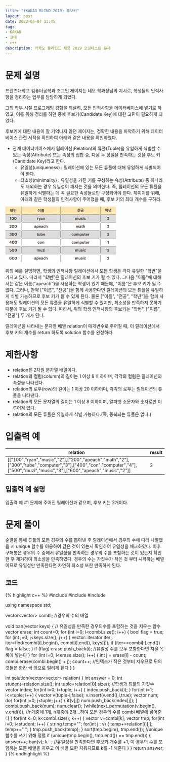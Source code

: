 ```yaml
---
title: "(KAKAO BLIND 2019) 후보키"
layout: post
date: 2022-06-07 13:45
tag:
- KAKAO
- 코테
- c++
description: 카카오 블라인드 채용 2019 코딩테스트 문제
---
```


# 문제 설명
프렌즈대학교 컴퓨터공학과 조교인 제이지는 네오 학과장님의 지시로, 학생들의 인적사항을 정리하는 업무를 담당하게 되었다.

그의 학부 시절 프로그래밍 경험을 되살려, 모든 인적사항을 데이터베이스에 넣기로 하였고, 이를 위해 정리를 하던 중에 후보키(Candidate Key)에 대한 고민이 필요하게 되었다.

후보키에 대한 내용이 잘 기억나지 않던 제이지는, 정확한 내용을 파악하기 위해 데이터베이스 관련 서적을 확인하여 아래와 같은 내용을 확인하였다.

+ 관계 데이터베이스에서 릴레이션(Relation)의 튜플(Tuple)을 유일하게 식별할 수 있는 속성(Attribute) 또는 속성의 집합 중, 다음 두 성질을 만족하는 것을 후보 키(Candidate Key)라고 한다.
  + 유일성(uniqueness) : 릴레이션에 있는 모든 튜플에 대해 유일하게 식별되어야 한다.
  + 최소성(minimality) : 유일성을 가진 키를 구성하는 속성(Attribute) 중 하나라도 제외하는 경우 유일성이 깨지는 것을 의미한다. 즉, 릴레이션의 모든 튜플을 유일하게 식별하는 데 꼭 필요한 속성들로만 구성되어야 한다.
제이지를 위해, 아래와 같은 학생들의 인적사항이 주어졌을 때, 후보 키의 최대 개수를 구하라.

![후보키.jpg](/assets/img/%ED%9B%84%EB%B3%B4%ED%82%A4.jpg)

위의 예를 설명하면, 학생의 인적사항 릴레이션에서 모든 학생은 각자 유일한 "학번"을 가지고 있다. 따라서 "학번"은 릴레이션의 후보 키가 될 수 있다.
그다음 "이름"에 대해서는 같은 이름("apeach")을 사용하는 학생이 있기 때문에, "이름"은 후보 키가 될 수 없다. 그러나, 만약 ["이름", "전공"]을 함께 사용한다면 릴레이션의 모든 튜플을 유일하게 식별 가능하므로 후보 키가 될 수 있게 된다.
물론 ["이름", "전공", "학년"]을 함께 사용해도 릴레이션의 모든 튜플을 유일하게 식별할 수 있지만, 최소성을 만족하지 못하기 때문에 후보 키가 될 수 없다.
따라서, 위의 학생 인적사항의 후보키는 "학번", ["이름", "전공"] 두 개가 된다.

릴레이션을 나타내는 문자열 배열 relation이 매개변수로 주어질 때, 이 릴레이션에서 후보 키의 개수를 return 하도록 solution 함수를 완성하라.

# 제한사항
+ relation은 2차원 문자열 배열이다.
+ relation의 컬럼(column)의 길이는 1 이상 8 이하이며, 각각의 컬럼은 릴레이션의 속성을 나타낸다.
+ relation의 로우(row)의 길이는 1 이상 20 이하이며, 각각의 로우는 릴레이션의 튜플을 나타낸다.
+ relation의 모든 문자열의 길이는 1 이상 8 이하이며, 알파벳 소문자와 숫자로만 이루어져 있다.
+ relation의 모든 튜플은 유일하게 식별 가능하다.(즉, 중복되는 튜플은 없다.)

# 입출력 예
relation | result
----|-----
[["100","ryan","music","2"],["200","apeach","math","2"],["300","tube","computer","3"],["400","con","computer","4"],["500","muzi","music","3"],["600","apeach","music","2"]] | 2

## 입출력 예 설명
입출력 예 #1
문제에 주어진 릴레이션과 같으며, 후보 키는 2개이다.

# 문제 풀이
순열을 통해 튜플의 모든 경우의 수를 뽑아낸 후 릴레이션에서 경우의 수에 따라 나열했을 시 unique 함수를 이용하여 같은 것이 있는지 확인하여 유일성을 체크하였다. 이후 구해놓은 경우의 수 중에서 유일성을 만족하는 경우의 수를 포함하는 것이 있는지 확인한 후 제거하여 최소성을 만족하였다. 경우의 수는 가짓수가 작은 것 부터 시작하는 배열이므로 유일성만 만족한다면 자연히 최소성 또한 만족하게 된다.

## 코드
{% highlight c++ %}
#include <string>
#include <vector>
#include <algorithm>

using namespace std;

vector<vector<int>> combi; //경우의 수의 배열

void ban(vector<int> keys) { // 유일성을 만족한 경우의수를 포함하는 것을 지우는 함수
    vector<int> erase;
    int count=0;
    for (int i=0; i<combi.size(); i++) {
        bool flag = true;
        for (int j=0; j<keys.size(); j++) {
            vector<int>::iterator iter;
            iter=find(combi[i].begin(), combi[i].end(), keys[j]);
            if (iter==combi[i].end())
                flag = false;
        }
        if (flag) erase.push_back(i); //유일성 수를 모두 포함한다면 지울 목록에 넣는다
    }
    for (int i=0; i<erase.size(); i++) {
        int j = erase[i] - count;
        combi.erase(combi.begin() + j);
        count++; //인덱스가 작은 것부터 지우므로 뒤의 것들은 한칸 씩 앞으로 밀리게 된다
    }
}

int solution(vector<vector<string>> relation) {
    int answer = 0;
    int student=relation.size(); int tuple=relation[0].size(); //학생과 튜플의 가짓수
    vector<int> index; 
    for(int i=0; i<tuple; i++) {
        index.push_back(i);
    }
    for(int i=1; i<=tuple; i++) {
        vector<bool> v(tuple-i,false);
        v.insert(v.end(),i,true);
        vector<int> num;
        do{
            for(int j=0; j<tuple; j++) {
                if(v[j]) num.push_back(index[j]);
            }
            combi.push_back(num); num.clear();
        }while(next_permutation(v.begin(), v.end())); //n개중에 1개, n개중에 2개...하여 모든 경우의 수를 combi 배열에 넣어준다
    }
    for(int k=0; k<combi.size(); k++) {
        vector<int> v=combi[k];
        vector<string> tmp;
        for(int i=0; i<student; i++) {
            string temp="";
            for(int j : v) {
                temp+=relation[i][j]; temp+=" ";
            }
            tmp.push_back(temp);
        }
        sort(tmp.begin(), tmp.end()); //unique 함수를 쓰기 위해 정렬
        if (unique(tmp.begin(), tmp.end()) == tmp.end()) {
            answer++; ban(v); k--; //유일성을 만족한다면 후보키 개수를 +1, 이 경우의 수를 포함하는 모든 배열을 지우고 이 배열 또한 지워지므로 k를 -1 해준다
            }
    }
    return answer;
}
{% endhighlight %}